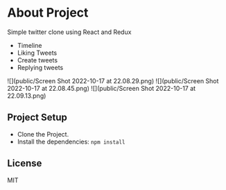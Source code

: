 # About Project
Simple twitter clone using React and Redux
* Timeline
* Liking Tweets
* Create tweets
* Replying tweets

![](public/Screen Shot 2022-10-17 at 22.08.29.png)
![](public/Screen Shot 2022-10-17 at 22.08.45.png)
![](public/Screen Shot 2022-10-17 at 22.09.13.png)

## Project Setup

- Clone the Project.
- Install the dependencies: `npm install`

## License

MIT
